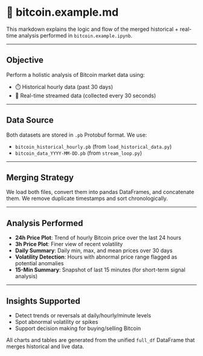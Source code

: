 
# 📘 bitcoin.example.md

This markdown explains the logic and flow of the merged historical + real-time analysis performed in `bitcoin.example.ipynb`.

---

## Objective

Perform a holistic analysis of Bitcoin market data using:
- ⏱️ Historical hourly data (past 30 days)
- 📡 Real-time streamed data (collected every 30 seconds)

---

## Data Source

Both datasets are stored in `.pb` Protobuf format. We use:
- `bitcoin_historical_hourly.pb` (from `load_historical_data.py`)
- `bitcoin_data_YYYY-MM-DD.pb` (from `stream_loop.py`)

---

## Merging Strategy

We load both files, convert them into pandas DataFrames, and concatenate them. We remove duplicate timestamps and sort chronologically.

---

## Analysis Performed

- **24h Price Plot**: Trend of hourly Bitcoin price over the last 24 hours
- **3h Price Plot**: Finer view of recent volatility
- **Daily Summary**: Daily min, max, and mean prices over 30 days
- **Volatility Detection**: Hours with abnormal price range flagged as potential anomalies
- **15-Min Summary**: Snapshot of last 15 minutes (for short-term signal analysis)

---

## Insights Supported

- Detect trends or reversals at daily/hourly/minute levels
- Spot abnormal volatility or spikes
- Support decision making for buying/selling Bitcoin

All charts and tables are generated from the unified `full_df` DataFrame that merges historical and live data.
